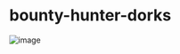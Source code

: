 # bounty-hunter-dorks
![image](https://github.com/user-attachments/assets/f99a43a9-ee47-4f66-8b6d-21dceeb5d0f4)
